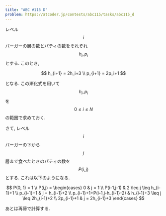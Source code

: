 ```yaml
---
title: "ABC #115 D"
problem: https://atcoder.jp/contests/abc115/tasks/abc115_d
---
```

レベル $$ i $$ バーガーの層の数とパティの数をそれぞれ $$ h_i, p_i $$ とする. このとき,

$$
h_{i+1} = 2h_i+3 \\
p_{i+1} = 2p_i+1
$$

となる. この漸化式を用いて $$ h_i, p_i $$ を $$ 0 \leq i \leq N $$ の範囲で求めておく.

さて, レベル $$ i $$ バーガーの下から $$ j $$ 層まで食べたときのパティの数を $$ P(i,j) $$ とする. これは以下のようになる.

$$
P(0, 1) = 1 \\
P(i,j) =
\begin{cases}
0 & j = 1 \\
P(i-1,j-1) & 2 \leq j \leq h_{i-1}+1 \\
p_{i-1}+1 & j = h_{i-1}+2 \\
p_{i-1}+1+P(i-1,j-h_{i-1}-2) & h_{i-1}+3 \leq j \leq 2h_{i-1}+2 \\
2p_{i-1}+1 & j = 2h_{i-1}+3
\end{cases}
$$

あとは再帰で計算する.
